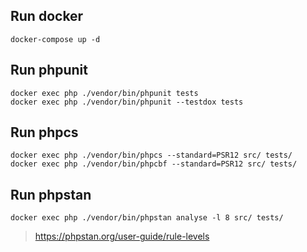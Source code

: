 ## Run docker
```
docker-compose up -d
```

## Run phpunit
```
docker exec php ./vendor/bin/phpunit tests
docker exec php ./vendor/bin/phpunit --testdox tests
```

## Run phpcs
```
docker exec php ./vendor/bin/phpcs --standard=PSR12 src/ tests/
docker exec php ./vendor/bin/phpcbf --standard=PSR12 src/ tests/
```

## Run phpstan
```
docker exec php ./vendor/bin/phpstan analyse -l 8 src/ tests/
```

> https://phpstan.org/user-guide/rule-levels